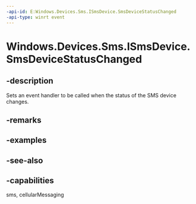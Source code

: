 ----api-id: E:Windows.Devices.Sms.ISmsDevice.SmsDeviceStatusChanged
-api-type: winrt event
---<!-- Event syntaxabstract public event Windows.Devices.Sms.SmsDeviceStatusChangedEventHandler SmsDeviceStatusChanged--># Windows.Devices.Sms.ISmsDevice.SmsDeviceStatusChanged## -descriptionSets an event handler to be called when the status of the SMS device changes.## -remarks## -examples## -see-also## -capabilitiessms, cellularMessaging